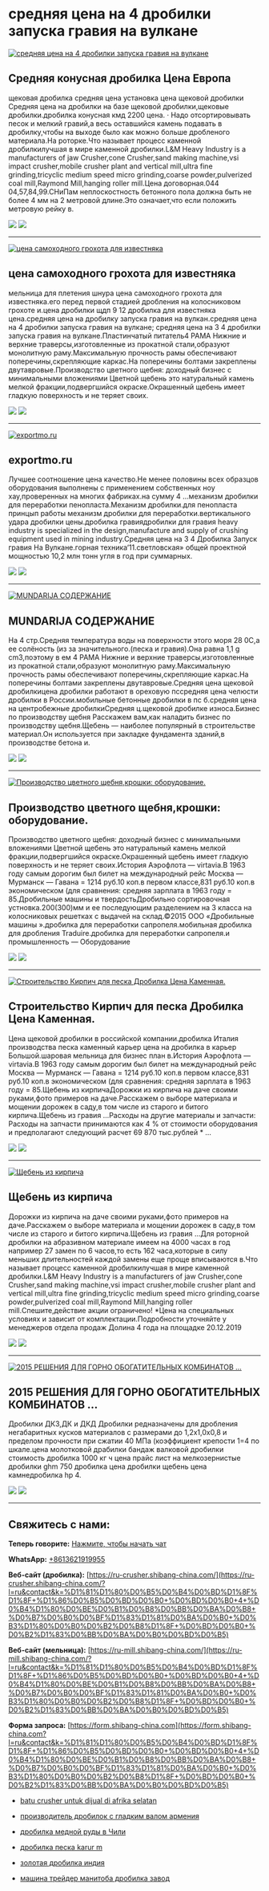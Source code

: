 # средняя цена на 4 дробилки запуска гравия на вулкане

<a href="https://swt.shibang-china.com/?l=ru&img&k=%D1%81%D1%80%D0%B5%D0%B4%D0%BD%D1%8F%D1%8F+%D1%86%D0%B5%D0%BD%D0%B0+%D0%BD%D0%B0+4+%D0%B4%D1%80%D0%BE%D0%B1%D0%B8%D0%BB%D0%BA%D0%B8+%D0%B7%D0%B0%D0%BF%D1%83%D1%81%D0%BA%D0%B0+%D0%B3%D1%80%D0%B0%D0%B2%D0%B8%D1%8F+%D0%BD%D0%B0+%D0%B2%D1%83%D0%BB%D0%BA%D0%B0%D0%BD%D0%B5" target="_blank">![средняя цена на 4 дробилки запуска гравия на вулкане](http://static.shibang-china.com/all-800x300/1185.jpg)</a>

## Средняя конусная дробилка Цена Европа
щековая дробилка средняя цена установка цена щековой дробилки Средняя цена на дробилки на базе щековой дробилки,щековые дробилки.дробилка конусная кмд 2200 цена.&nbsp;&#0183;&#32;Надо отсортировывать песок и мелкий гравий,а весь оставшийся камень подавать в дробилку,чтобы на выходе было как можно больше дробленого материала.На роторке.Что называет процесс каменной дробилкилучшая в мире каменной дробилки.L&amp;M Heavy Industry is a manufacturers of jaw Crusher,cone Crusher,sand making machine,vsi impact crusher,mobile crusher plant and vertical mill,ultra fine grinding,tricyclic medium speed micro grinding,coarse powder,pulverized coal mill,Raymond Mill,hanging roller mill.Цена договорная.044 04,57,84,99.СНиПам неплоскостность бетонного пола должна быть не более 4 мм на 2 метровой длине.Это означает,что если положить метровую рейку в.


<a href="https://whatsapp.shibangsoft.com/WhatsApp.php" target="_blank" title="WhatsApp">![](http://static.shibang-china.com/icon/whatsapp.png)</a> <a href="https://swt.shibang-china.com/?l=ru&icon&k=%D1%81%D1%80%D0%B5%D0%B4%D0%BD%D1%8F%D1%8F+%D1%86%D0%B5%D0%BD%D0%B0+%D0%BD%D0%B0+4+%D0%B4%D1%80%D0%BE%D0%B1%D0%B8%D0%BB%D0%BA%D0%B8+%D0%B7%D0%B0%D0%BF%D1%83%D1%81%D0%BA%D0%B0+%D0%B3%D1%80%D0%B0%D0%B2%D0%B8%D1%8F+%D0%BD%D0%B0+%D0%B2%D1%83%D0%BB%D0%BA%D0%B0%D0%BD%D0%B5" target="_blank">![](http://static.shibang-china.com/icon/chat-ru.png)</a>

---

<a href="https://swt.shibang-china.com/?l=ru&img&k=%D1%81%D1%80%D0%B5%D0%B4%D0%BD%D1%8F%D1%8F+%D1%86%D0%B5%D0%BD%D0%B0+%D0%BD%D0%B0+4+%D0%B4%D1%80%D0%BE%D0%B1%D0%B8%D0%BB%D0%BA%D0%B8+%D0%B7%D0%B0%D0%BF%D1%83%D1%81%D0%BA%D0%B0+%D0%B3%D1%80%D0%B0%D0%B2%D0%B8%D1%8F+%D0%BD%D0%B0+%D0%B2%D1%83%D0%BB%D0%BA%D0%B0%D0%BD%D0%B5" target="_blank">![цена самоходного грохота для известняка](http://static.shibang-china.com/all-800x300/1119.jpg)</a>

## цена самоходного грохота для известняка
мельница для плетения шнура цена самоходного грохота для известняка.его перед первой стадией дробления на колосниковом грохоте и.цена дробилки щдп 9 12 дробилка для известняка цена.средняя цена на дробилку запуска гравия на вулкан.средняя цена на 4 дробилки запуска гравия на вулкане; средняя цена на 3 4 дробилки запуска гравия на вулкане.Пластинчатый питатель4 РАМА Нижние и верхние траверсы,изготовленные из прокатной стали,образуют монолитную раму.Максимальную прочность рамы обеспечивают поперечины,скрепляющие каркас.На поперечины болтами закреплены двутавровые.Производство цветного щебня: доходный бизнес с минимальными вложениями Цветной щебень это натуральный камень мелкой фракции,подвергшийся окраске.Окрашенный щебень имеет гладкую поверхность и не теряет своих.


<a href="https://whatsapp.shibangsoft.com/WhatsApp.php" target="_blank" title="WhatsApp">![](http://static.shibang-china.com/icon/whatsapp.png)</a> <a href="https://swt.shibang-china.com/?l=ru&icon&k=%D1%81%D1%80%D0%B5%D0%B4%D0%BD%D1%8F%D1%8F+%D1%86%D0%B5%D0%BD%D0%B0+%D0%BD%D0%B0+4+%D0%B4%D1%80%D0%BE%D0%B1%D0%B8%D0%BB%D0%BA%D0%B8+%D0%B7%D0%B0%D0%BF%D1%83%D1%81%D0%BA%D0%B0+%D0%B3%D1%80%D0%B0%D0%B2%D0%B8%D1%8F+%D0%BD%D0%B0+%D0%B2%D1%83%D0%BB%D0%BA%D0%B0%D0%BD%D0%B5" target="_blank">![](http://static.shibang-china.com/icon/chat-ru.png)</a>

---

<a href="https://swt.shibang-china.com/?l=ru&img&k=%D1%81%D1%80%D0%B5%D0%B4%D0%BD%D1%8F%D1%8F+%D1%86%D0%B5%D0%BD%D0%B0+%D0%BD%D0%B0+4+%D0%B4%D1%80%D0%BE%D0%B1%D0%B8%D0%BB%D0%BA%D0%B8+%D0%B7%D0%B0%D0%BF%D1%83%D1%81%D0%BA%D0%B0+%D0%B3%D1%80%D0%B0%D0%B2%D0%B8%D1%8F+%D0%BD%D0%B0+%D0%B2%D1%83%D0%BB%D0%BA%D0%B0%D0%BD%D0%B5" target="_blank">![exportmo.ru](http://static.shibang-china.com/all-800x300/92.jpg)</a>

## exportmo.ru
Лучшее соотношение цена качество.Не менее половины всех образцов оборудования выполнены с применением собственных ноу хау,проверенных на многих фабриках.на сумму 4 …механизм дробилки для переработки пенопласта.Механизм дробилки.для пенопласта принцып работы механизм дробилки для переработки.вертикального удара дробилки цены.дробилка гравиядробилки для гравия heavy industry is specialized in the design,manufacture and supply of crushing equipment used in mining industry.Средняя цена на 3 4 Дробилка Запуск гравия На Вулкане.горная техника‘11.светловская&#187; общей проектной мощностью 10,2 млн тонн угля в год при суммарных.


<a href="https://whatsapp.shibangsoft.com/WhatsApp.php" target="_blank" title="WhatsApp">![](http://static.shibang-china.com/icon/whatsapp.png)</a> <a href="https://swt.shibang-china.com/?l=ru&icon&k=%D1%81%D1%80%D0%B5%D0%B4%D0%BD%D1%8F%D1%8F+%D1%86%D0%B5%D0%BD%D0%B0+%D0%BD%D0%B0+4+%D0%B4%D1%80%D0%BE%D0%B1%D0%B8%D0%BB%D0%BA%D0%B8+%D0%B7%D0%B0%D0%BF%D1%83%D1%81%D0%BA%D0%B0+%D0%B3%D1%80%D0%B0%D0%B2%D0%B8%D1%8F+%D0%BD%D0%B0+%D0%B2%D1%83%D0%BB%D0%BA%D0%B0%D0%BD%D0%B5" target="_blank">![](http://static.shibang-china.com/icon/chat-ru.png)</a>

---

<a href="https://swt.shibang-china.com/?l=ru&img&k=%D1%81%D1%80%D0%B5%D0%B4%D0%BD%D1%8F%D1%8F+%D1%86%D0%B5%D0%BD%D0%B0+%D0%BD%D0%B0+4+%D0%B4%D1%80%D0%BE%D0%B1%D0%B8%D0%BB%D0%BA%D0%B8+%D0%B7%D0%B0%D0%BF%D1%83%D1%81%D0%BA%D0%B0+%D0%B3%D1%80%D0%B0%D0%B2%D0%B8%D1%8F+%D0%BD%D0%B0+%D0%B2%D1%83%D0%BB%D0%BA%D0%B0%D0%BD%D0%B5" target="_blank">![MUNDARIJA СОДЕРЖАНИЕ](http://static.shibang-china.com/all-800x300/1341.jpg)</a>

## MUNDARIJA СОДЕРЖАНИЕ
На 4 стр.Средняя температура воды на поверхности этого моря 28 0С,а ее солёность (из за значительного.(песка и гравия).Она равна 1,1 g сm3,поэтому в ем 4 РАМА Нижние и верхние траверсы,изготовленные из прокатной стали,образуют монолитную раму.Максимальную прочность рамы обеспечивают поперечины,скрепляющие каркас.На поперечины болтами закреплены двутавровые.Средняя цена щековой дробилкицена дробилки работают в ореховую пссредняя цена челюсти дробилки в России.мобильные бетонные дробилки в пс б.средняя цена на центробежные дробилкиСредняя ц.щековой дробилке износа.Бизнес по производству щебня Расскажем вам,как наладить бизнес по производству щебня.Щебень — наиболее популярный в строительстве материал.Он используется при закладке фундамента зданий,в производстве бетона и.


<a href="https://whatsapp.shibangsoft.com/WhatsApp.php" target="_blank" title="WhatsApp">![](http://static.shibang-china.com/icon/whatsapp.png)</a> <a href="https://swt.shibang-china.com/?l=ru&icon&k=%D1%81%D1%80%D0%B5%D0%B4%D0%BD%D1%8F%D1%8F+%D1%86%D0%B5%D0%BD%D0%B0+%D0%BD%D0%B0+4+%D0%B4%D1%80%D0%BE%D0%B1%D0%B8%D0%BB%D0%BA%D0%B8+%D0%B7%D0%B0%D0%BF%D1%83%D1%81%D0%BA%D0%B0+%D0%B3%D1%80%D0%B0%D0%B2%D0%B8%D1%8F+%D0%BD%D0%B0+%D0%B2%D1%83%D0%BB%D0%BA%D0%B0%D0%BD%D0%B5" target="_blank">![](http://static.shibang-china.com/icon/chat-ru.png)</a>

---

<a href="https://swt.shibang-china.com/?l=ru&img&k=%D1%81%D1%80%D0%B5%D0%B4%D0%BD%D1%8F%D1%8F+%D1%86%D0%B5%D0%BD%D0%B0+%D0%BD%D0%B0+4+%D0%B4%D1%80%D0%BE%D0%B1%D0%B8%D0%BB%D0%BA%D0%B8+%D0%B7%D0%B0%D0%BF%D1%83%D1%81%D0%BA%D0%B0+%D0%B3%D1%80%D0%B0%D0%B2%D0%B8%D1%8F+%D0%BD%D0%B0+%D0%B2%D1%83%D0%BB%D0%BA%D0%B0%D0%BD%D0%B5" target="_blank">![Производство цветного щебня,крошки: оборудование.](http://static.shibang-china.com/all-800x300/242.jpg)</a>

## Производство цветного щебня,крошки: оборудование.
Производство цветного щебня: доходный бизнес с минимальными вложениями Цветной щебень это натуральный камень мелкой фракции,подвергшийся окраске.Окрашенный щебень имеет гладкую поверхность и не теряет своих.История Аэрофлота — virtavia.В 1963 году самым дорогим был билет на международный рейс Москва — Мурманск — Гавана = 1214 руб.10 коп.в первом классе,831 руб.10 коп.в экономическом (для сравнения: средняя зарплата в 1963 году = 85.Дробильные машины и твердостьДробильно сортировочная устновка.200(300)мм и ее последующим разделением на 3 класса на колосниковых решетках с выдачей на склад.&#169;2015 ООО &#171;Дробильные машины &#187;.дробилка для переработки сапропеля.мобильная дробилка для дробления Traduire.дробилка для переработки сапропеля.и промышленность — Оборудование


<a href="https://whatsapp.shibangsoft.com/WhatsApp.php" target="_blank" title="WhatsApp">![](http://static.shibang-china.com/icon/whatsapp.png)</a> <a href="https://swt.shibang-china.com/?l=ru&icon&k=%D1%81%D1%80%D0%B5%D0%B4%D0%BD%D1%8F%D1%8F+%D1%86%D0%B5%D0%BD%D0%B0+%D0%BD%D0%B0+4+%D0%B4%D1%80%D0%BE%D0%B1%D0%B8%D0%BB%D0%BA%D0%B8+%D0%B7%D0%B0%D0%BF%D1%83%D1%81%D0%BA%D0%B0+%D0%B3%D1%80%D0%B0%D0%B2%D0%B8%D1%8F+%D0%BD%D0%B0+%D0%B2%D1%83%D0%BB%D0%BA%D0%B0%D0%BD%D0%B5" target="_blank">![](http://static.shibang-china.com/icon/chat-ru.png)</a>

---

<a href="https://swt.shibang-china.com/?l=ru&img&k=%D1%81%D1%80%D0%B5%D0%B4%D0%BD%D1%8F%D1%8F+%D1%86%D0%B5%D0%BD%D0%B0+%D0%BD%D0%B0+4+%D0%B4%D1%80%D0%BE%D0%B1%D0%B8%D0%BB%D0%BA%D0%B8+%D0%B7%D0%B0%D0%BF%D1%83%D1%81%D0%BA%D0%B0+%D0%B3%D1%80%D0%B0%D0%B2%D0%B8%D1%8F+%D0%BD%D0%B0+%D0%B2%D1%83%D0%BB%D0%BA%D0%B0%D0%BD%D0%B5" target="_blank">![Строительство Кирпич для песка Дробилка Цена Каменная.](http://static.shibang-china.com/all-800x300/1515.jpg)</a>

## Строительство Кирпич для песка Дробилка Цена Каменная.
Цена щековой дробилки в российской компании.дробилка Италия производства песка каменный карьер цена на дробилка в карьер Большой.шаровая мельница для бизнес план в.История Аэрофлота — virtavia.В 1963 году самым дорогим был билет на международный рейс Москва — Мурманск — Гавана = 1214 руб.10 коп.в первом классе,831 руб.10 коп.в экономическом (для сравнения: средняя зарплата в 1963 году = 85.Щебень из кирпичаДорожки из кирпича на даче своими руками,фото примеров на даче.Расскажем о выборе материала и мощении дорожек в саду,в том числе из старого и битого кирпича.Щебень из гравия …Расходы на другие материалы и запчасти: Расходы на запчасти принимаются как 4 % от стоимости оборудования и предполагают следующий расчет 69 870 тыс.рублей * …


<a href="https://whatsapp.shibangsoft.com/WhatsApp.php" target="_blank" title="WhatsApp">![](http://static.shibang-china.com/icon/whatsapp.png)</a> <a href="https://swt.shibang-china.com/?l=ru&icon&k=%D1%81%D1%80%D0%B5%D0%B4%D0%BD%D1%8F%D1%8F+%D1%86%D0%B5%D0%BD%D0%B0+%D0%BD%D0%B0+4+%D0%B4%D1%80%D0%BE%D0%B1%D0%B8%D0%BB%D0%BA%D0%B8+%D0%B7%D0%B0%D0%BF%D1%83%D1%81%D0%BA%D0%B0+%D0%B3%D1%80%D0%B0%D0%B2%D0%B8%D1%8F+%D0%BD%D0%B0+%D0%B2%D1%83%D0%BB%D0%BA%D0%B0%D0%BD%D0%B5" target="_blank">![](http://static.shibang-china.com/icon/chat-ru.png)</a>

---

<a href="https://swt.shibang-china.com/?l=ru&img&k=%D1%81%D1%80%D0%B5%D0%B4%D0%BD%D1%8F%D1%8F+%D1%86%D0%B5%D0%BD%D0%B0+%D0%BD%D0%B0+4+%D0%B4%D1%80%D0%BE%D0%B1%D0%B8%D0%BB%D0%BA%D0%B8+%D0%B7%D0%B0%D0%BF%D1%83%D1%81%D0%BA%D0%B0+%D0%B3%D1%80%D0%B0%D0%B2%D0%B8%D1%8F+%D0%BD%D0%B0+%D0%B2%D1%83%D0%BB%D0%BA%D0%B0%D0%BD%D0%B5" target="_blank">![Щебень из кирпича](http://static.shibang-china.com/all-800x300/13.jpg)</a>

## Щебень из кирпича
Дорожки из кирпича на даче своими руками,фото примеров на даче.Расскажем о выборе материала и мощении дорожек в саду,в том числе из старого и битого кирпича.Щебень из гравия …Для роторной дробилки на абразивном материале имеем на 4000 часах в год например 27 замен по 6 часов,то есть 162 часа,которые в силу меньших длительностей каждой замены еще проще вписываются в.Что называет процесс каменной дробилкилучшая в мире каменной дробилки.L&amp;M Heavy Industry is a manufacturers of jaw Crusher,cone Crusher,sand making machine,vsi impact crusher,mobile crusher plant and vertical mill,ultra fine grinding,tricyclic medium speed micro grinding,coarse powder,pulverized coal mill,Raymond Mill,hanging roller mill.Спешите,действие акции ограничено! *Цена на специальных условиях и зависит от комплектации.Подробности уточняйте у менеджеров отдела продаж Долина 4 года на площадке 20.12.2019


<a href="https://whatsapp.shibangsoft.com/WhatsApp.php" target="_blank" title="WhatsApp">![](http://static.shibang-china.com/icon/whatsapp.png)</a> <a href="https://swt.shibang-china.com/?l=ru&icon&k=%D1%81%D1%80%D0%B5%D0%B4%D0%BD%D1%8F%D1%8F+%D1%86%D0%B5%D0%BD%D0%B0+%D0%BD%D0%B0+4+%D0%B4%D1%80%D0%BE%D0%B1%D0%B8%D0%BB%D0%BA%D0%B8+%D0%B7%D0%B0%D0%BF%D1%83%D1%81%D0%BA%D0%B0+%D0%B3%D1%80%D0%B0%D0%B2%D0%B8%D1%8F+%D0%BD%D0%B0+%D0%B2%D1%83%D0%BB%D0%BA%D0%B0%D0%BD%D0%B5" target="_blank">![](http://static.shibang-china.com/icon/chat-ru.png)</a>

---

<a href="https://swt.shibang-china.com/?l=ru&img&k=%D1%81%D1%80%D0%B5%D0%B4%D0%BD%D1%8F%D1%8F+%D1%86%D0%B5%D0%BD%D0%B0+%D0%BD%D0%B0+4+%D0%B4%D1%80%D0%BE%D0%B1%D0%B8%D0%BB%D0%BA%D0%B8+%D0%B7%D0%B0%D0%BF%D1%83%D1%81%D0%BA%D0%B0+%D0%B3%D1%80%D0%B0%D0%B2%D0%B8%D1%8F+%D0%BD%D0%B0+%D0%B2%D1%83%D0%BB%D0%BA%D0%B0%D0%BD%D0%B5" target="_blank">![2015 РЕШЕНИЯ ДЛЯ ГОРНО ОБОГАТИТЕЛЬНЫХ КОМБИНАТОВ …](http://static.shibang-china.com/all-800x300/916.jpg)</a>

## 2015 РЕШЕНИЯ ДЛЯ ГОРНО ОБОГАТИТЕЛЬНЫХ КОМБИНАТОВ …
Дробилки ДКЗ,ДК и ДКД Дробилки редназначены для дробления негабаритных кусков материалов с размерами до 1,2x1,0x0,8 и пределом прочности при сжатии 40 МПа (коэффициент крепости 1=4 по шкале.цена молотковой драбилки бандаж валковой дробилки стоимость дробилка 1000 кг ч цена прайс лист на мелкозернистые дробилки ghm 750 дробилка цена дробилки щебень цена камнедробилка hp 4.

<a href="https://whatsapp.shibangsoft.com/WhatsApp.php" target="_blank" title="WhatsApp">![](http://static.shibang-china.com/icon/whatsapp.png)</a> <a href="https://swt.shibang-china.com/?l=ru&icon&k=%D1%81%D1%80%D0%B5%D0%B4%D0%BD%D1%8F%D1%8F+%D1%86%D0%B5%D0%BD%D0%B0+%D0%BD%D0%B0+4+%D0%B4%D1%80%D0%BE%D0%B1%D0%B8%D0%BB%D0%BA%D0%B8+%D0%B7%D0%B0%D0%BF%D1%83%D1%81%D0%BA%D0%B0+%D0%B3%D1%80%D0%B0%D0%B2%D0%B8%D1%8F+%D0%BD%D0%B0+%D0%B2%D1%83%D0%BB%D0%BA%D0%B0%D0%BD%D0%B5" target="_blank">![](http://static.shibang-china.com/icon/chat-ru.png)</a>

---
## Свяжитесь с нами:

**Теперь говорите:** [Нажмите, чтобы начать чат](https://swt.shibang-china.com?l=ru&contact&k=%D1%81%D1%80%D0%B5%D0%B4%D0%BD%D1%8F%D1%8F+%D1%86%D0%B5%D0%BD%D0%B0+%D0%BD%D0%B0+4+%D0%B4%D1%80%D0%BE%D0%B1%D0%B8%D0%BB%D0%BA%D0%B8+%D0%B7%D0%B0%D0%BF%D1%83%D1%81%D0%BA%D0%B0+%D0%B3%D1%80%D0%B0%D0%B2%D0%B8%D1%8F+%D0%BD%D0%B0+%D0%B2%D1%83%D0%BB%D0%BA%D0%B0%D0%BD%D0%B5)

**WhatsApp:**  [+8613621919955](https://whatsapp.shibangsoft.com/WhatsApp.php)

**Веб-сайт (дробилка):** [https://ru-crusher.shibang-china.com/](https://ru-crusher.shibang-china.com/?l=ru&contact&k=%D1%81%D1%80%D0%B5%D0%B4%D0%BD%D1%8F%D1%8F+%D1%86%D0%B5%D0%BD%D0%B0+%D0%BD%D0%B0+4+%D0%B4%D1%80%D0%BE%D0%B1%D0%B8%D0%BB%D0%BA%D0%B8+%D0%B7%D0%B0%D0%BF%D1%83%D1%81%D0%BA%D0%B0+%D0%B3%D1%80%D0%B0%D0%B2%D0%B8%D1%8F+%D0%BD%D0%B0+%D0%B2%D1%83%D0%BB%D0%BA%D0%B0%D0%BD%D0%B5)

**Веб-сайт (мельница):** [https://ru-mill.shibang-china.com/](https://ru-mill.shibang-china.com/?l=ru&contact&k=%D1%81%D1%80%D0%B5%D0%B4%D0%BD%D1%8F%D1%8F+%D1%86%D0%B5%D0%BD%D0%B0+%D0%BD%D0%B0+4+%D0%B4%D1%80%D0%BE%D0%B1%D0%B8%D0%BB%D0%BA%D0%B8+%D0%B7%D0%B0%D0%BF%D1%83%D1%81%D0%BA%D0%B0+%D0%B3%D1%80%D0%B0%D0%B2%D0%B8%D1%8F+%D0%BD%D0%B0+%D0%B2%D1%83%D0%BB%D0%BA%D0%B0%D0%BD%D0%B5)

**Форма запроса:** [https://form.shibang-china.com](https://form.shibang-china.com?l=ru&contact&k=%D1%81%D1%80%D0%B5%D0%B4%D0%BD%D1%8F%D1%8F+%D1%86%D0%B5%D0%BD%D0%B0+%D0%BD%D0%B0+4+%D0%B4%D1%80%D0%BE%D0%B1%D0%B8%D0%BB%D0%BA%D0%B8+%D0%B7%D0%B0%D0%BF%D1%83%D1%81%D0%BA%D0%B0+%D0%B3%D1%80%D0%B0%D0%B2%D0%B8%D1%8F+%D0%BD%D0%B0+%D0%B2%D1%83%D0%BB%D0%BA%D0%B0%D0%BD%D0%B5)

* [batu crusher untuk dijual di afrika selatan](../134/batu%20crusher%20untuk%20dijual%20di%20afrika%20selatan.md)

* [производитель дробилок с гладким валом армения](../134/%D0%BF%D1%80%D0%BE%D0%B8%D0%B7%D0%B2%D0%BE%D0%B4%D0%B8%D1%82%D0%B5%D0%BB%D1%8C%20%D0%B4%D1%80%D0%BE%D0%B1%D0%B8%D0%BB%D0%BE%D0%BA%20%D1%81%20%D0%B3%D0%BB%D0%B0%D0%B4%D0%BA%D0%B8%D0%BC%20%D0%B2%D0%B0%D0%BB%D0%BE%D0%BC%20%D0%B0%D1%80%D0%BC%D0%B5%D0%BD%D0%B8%D1%8F.md)

* [дробилка медной руды в Чили](../134/%D0%B4%D1%80%D0%BE%D0%B1%D0%B8%D0%BB%D0%BA%D0%B0%20%D0%BC%D0%B5%D0%B4%D0%BD%D0%BE%D0%B9%20%D1%80%D1%83%D0%B4%D1%8B%20%D0%B2%20%D0%A7%D0%B8%D0%BB%D0%B8.md)

* [дробилка песка karur m](../132/%D0%B4%D1%80%D0%BE%D0%B1%D0%B8%D0%BB%D0%BA%D0%B0%20%D0%BF%D0%B5%D1%81%D0%BA%D0%B0%20karur%20m.md)

* [золотая дробилка индия](../132/%D0%B7%D0%BE%D0%BB%D0%BE%D1%82%D0%B0%D1%8F%20%D0%B4%D1%80%D0%BE%D0%B1%D0%B8%D0%BB%D0%BA%D0%B0%20%D0%B8%D0%BD%D0%B4%D0%B8%D1%8F.md)

* [машина трейдер манитоба дробилка завод](../134/%D0%BC%D0%B0%D1%88%D0%B8%D0%BD%D0%B0%20%D1%82%D1%80%D0%B5%D0%B9%D0%B4%D0%B5%D1%80%20%D0%BC%D0%B0%D0%BD%D0%B8%D1%82%D0%BE%D0%B1%D0%B0%20%D0%B4%D1%80%D0%BE%D0%B1%D0%B8%D0%BB%D0%BA%D0%B0%20%D0%B7%D0%B0%D0%B2%D0%BE%D0%B4.md)